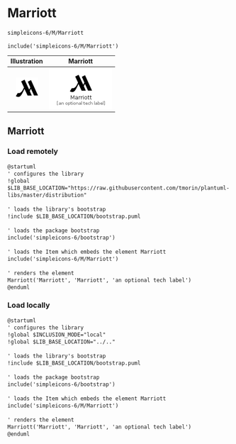 # Marriott


```text
simpleicons-6/M/Marriott
```

```text
include('simpleicons-6/M/Marriott')
```



| Illustration | Marriott |
| :---: | :---: |
| ![illustration for Illustration](../../simpleicons-6/M/Marriott.png) | ![illustration for Marriott](../../simpleicons-6/M/Marriott.Local.png) |




## Marriott

### Load remotely
```plantuml
@startuml
' configures the library
!global $LIB_BASE_LOCATION="https://raw.githubusercontent.com/tmorin/plantuml-libs/master/distribution"

' loads the library's bootstrap
!include $LIB_BASE_LOCATION/bootstrap.puml

' loads the package bootstrap
include('simpleicons-6/bootstrap')

' loads the Item which embeds the element Marriott
include('simpleicons-6/M/Marriott')

' renders the element
Marriott('Marriott', 'Marriott', 'an optional tech label')
@enduml
```

### Load locally
```plantuml
@startuml
' configures the library
!global $INCLUSION_MODE="local"
!global $LIB_BASE_LOCATION="../.."

' loads the library's bootstrap
!include $LIB_BASE_LOCATION/bootstrap.puml

' loads the package bootstrap
include('simpleicons-6/bootstrap')

' loads the Item which embeds the element Marriott
include('simpleicons-6/M/Marriott')

' renders the element
Marriott('Marriott', 'Marriott', 'an optional tech label')
@enduml
```

